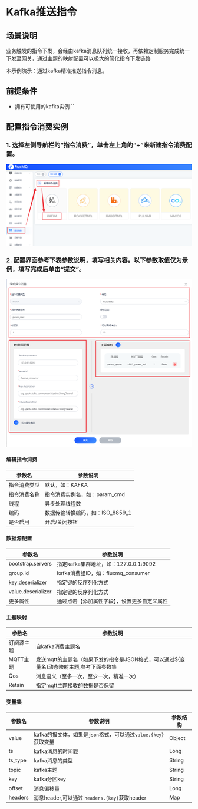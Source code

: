 # Kafka推送指令

## 场景说明
业务触发的指令下发，会经由kafka消息队列统一接收，再依赖定制服务完成统一下发至网关，通过主题的映射配置可以极大的简化指令下发链路

本示例演示：通过kafka精准推送指令消息。

## 前提条件
- 拥有可使用的kafka实例
``
## 配置指令消费实例
### 1. 选择左侧导航栏的“指令消费”，单击左上角的“+”来新建指令消费配置。
![kafka_cmd_1.png](../../../assets/images/command/kafka_cmd_1.png)

### 2. 配置界面参考下表参数说明，填写相关内容。以下参数取值仅为示例，填写完成后单击“提交”。
![kafka_cmd_2.png](../../../assets/images/command/kafka_cmd_2.png)
#### 编辑指令消费
| **参数名** | **参数说明**                 |
|---------|--------------------------|
| 指令消费类型  | 默认，如：KAFKA               |
| 指令消费名称  | 指令消费实例名，如：param_cmd      |
| 线程      | 异步处理线程数                  |
| 编码      | 数据传输转换编码，如：ISO_8859_1    |
| 是否启用    | 开启/关闭按钮                  |
#### 数据源配置
| **参数名**            | **参数说明**                     |
|--------------------|------------------------------|
| bootstrap.servers  | 指定kafka集群地址，如：127.0.0.1:9092 |
| group.id           | kafka消费组ID，如：fluxmq_consumer |
| key.deserializer   | 指定键的反序列化方式                   |
| value.deserializer | 指定键的反序列化方式                   |
| 更多属性             | 通过点击【添加属性字段】，设置更多自定义属性       |

#### 主题映射
| **参数名** | **参数说明**                                           |
|---------|----------------------------------------------------|
| 订阅源主题    | 自kafka消费主题名                                        |
| MQTT主题  | 发送mqtt的主题名（如果下发的指令是JSON格式，可以通过${变量名}动态映射主题,参考下面参数集 |
| Qos    | 消息语义（至多一次，至少一次，精准一次）                               |
| Retain  | 指定mqtt主题接收的数据是否保留                                  |

#### 变量集

| **参数名** | **参数说明**                                    | **参数结构**          |
|---------|---------------------------------------------|-------------------|
| value   | kafka的报文体，如果是`json`格式，可以通过`value.{key}`获取变量 | Object            |
| ts      | kafka消息的时间戳                                 | Long              |
| ts_type | kafka消息的类型                                  | String            |
| topic   | kafka主题                                     | String            |
| key     | kafka分区key                                  | String            |
| offset  | 消息偏移量                                       | Long              |
| headers | 消息header,可以通过 `headers.{key}`获取header       | Map|
